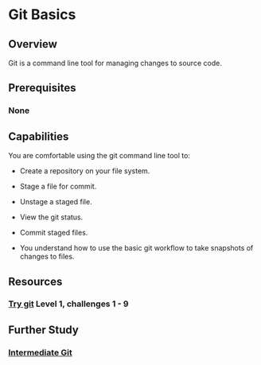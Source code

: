 # Git Basics

## Overview
Git is a command line tool for managing changes to source code. 

## Prerequisites 
### None

## Capabilities
You are comfortable using the git command line tool to:

* Create a repository on your file system.
* Stage a file for commit.
* Unstage a staged file.
* View the git status.
* Commit staged files.

* You understand how to use the basic git workflow to take snapshots of changes to files.

## Resources
### [Try git](https://try.github.io) Level 1, challenges 1 - 9

## Further Study
### [Intermediate Git](link.com)



